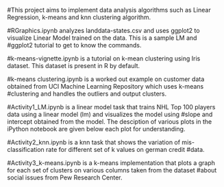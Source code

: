 #This project aims to implement data analysis algorithms such as Linear Regression, k-means and knn clustering algorithm.

#RGraphics.ipynb analyzes landdata-states.csv and uses ggplot2 to visualize Linear Model trained on the data. This is a sample LM and #ggplot2 tutorial to get to know the commands.

#k-means-vignette.ipynb is a tutorial on k-mean clustering using Iris dataset. This dataset is present in R by default.

#k-means clustering.ipynb is a worked out example on customer data obtained from UCI Machine Learning Repository which uses k-means #clustering and handles the outliers and output clusters.

#Activity1_LM.ipynb is a linear model task that trains NHL Top 100 players data using a linear model (lm) and visualizes the model using #slope and intercept obtained from the model. 
  The desciption of various plots in the iPython notebook are given below each plot for understanding.
  
#Activity2_knn.ipynb is a knn task that shows the variation of mis-classification rate for different set of k values on german credit #data.

#Activity3_k-means.ipynb is a k-means implementation that plots a graph for each set of clusters on various columns taken from the dataset #about social issues from Pew Research Center.
